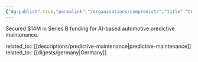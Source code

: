 ```yaml
---
{"dg-publish":true,"permalink":"/organisations/compredict/","title":"COMPREDICT"}
---
```



Secured $14M in Series B funding for AI-based automotive predictive maintenance.

related_to:: [[descriptions/predictive-maintenance\|predictive-maintenance]]
related_to:: [[digests/germany\|Germany]]
